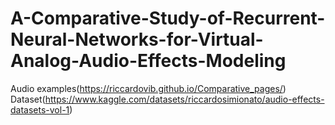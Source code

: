 # A-Comparative-Study-of-Recurrent-Neural-Networks-for-Virtual-Analog-Audio-Effects-Modeling

Audio examples(https://riccardovib.github.io/Comparative_pages/)
Dataset(https://www.kaggle.com/datasets/riccardosimionato/audio-effects-datasets-vol-1)

